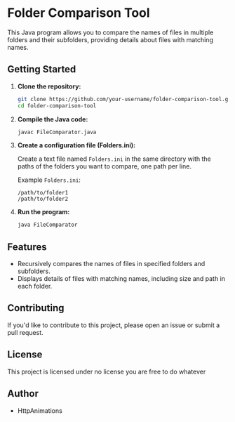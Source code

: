 # Folder Comparison Tool

This Java program allows you to compare the names of files in multiple folders and their subfolders, providing details about files with matching names. 

## Getting Started

1. **Clone the repository:**

   ```sh
   git clone https://github.com/your-username/folder-comparison-tool.git
   cd folder-comparison-tool
   ```

2. **Compile the Java code:**

   ```sh
   javac FileComparator.java
   ```

3. **Create a configuration file (Folders.ini):**

   Create a text file named `Folders.ini` in the same directory with the paths of the folders you want to compare, one path per line.

   Example `Folders.ini`:
   ```
   /path/to/folder1
   /path/to/folder2
   ```

4. **Run the program:**

   ```sh
   java FileComparator
   ```

## Features

- Recursively compares the names of files in specified folders and subfolders.
- Displays details of files with matching names, including size and path in each folder.

## Contributing

If you'd like to contribute to this project, please open an issue or submit a pull request.

## License

This project is licensed under no license you are free to do whatever

## Author

- HttpAnimations
